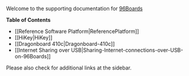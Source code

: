 Welcome to the supporting documentation for [96Boards](https://www.96boards.org/)

**Table of Contents**

- [[Reference Software Platform|ReferencePlatform]]
- [[HiKey|HiKey]]
- [[Dragonboard 410c|Dragonboard-410c]]
- [[Internet Sharing over USB|Sharing-Internet-connections-over-USB-on-96Boards]]

Please also check for additional links at the sidebar.
